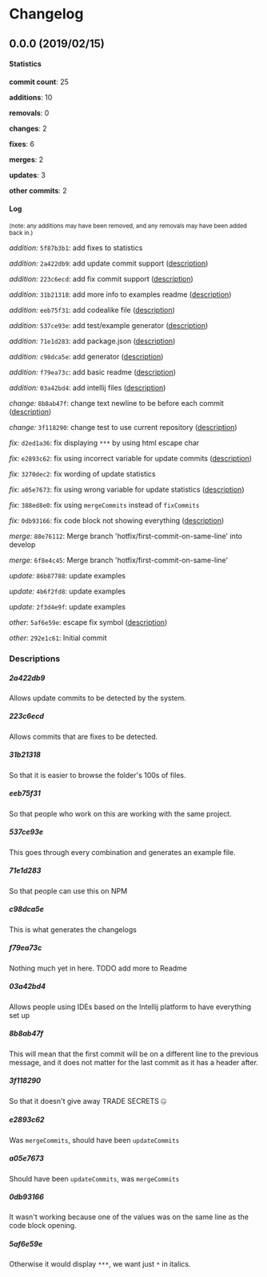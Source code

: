 # Changelog
## 0.0.0 (2019/02/15)
#### Statistics
**commit count**: 25

**additions**: 10

**removals**: 0

**changes**: 2

**fixes**: 6

**merges**: 2

**updates**: 3

**other commits**: 2

#### Log
<small>(note: any additions may have been removed, and any removals may have been added back in.)</small>

*addition:* `5f87b3b1`: add fixes to statistics

*addition:* `2a422db9`: add update commit support ([description](#2a422db9-7))

*addition:* `223c6ecd`: add fix commit support ([description](#223c6ecd-7))

*addition:* `31b21318`: add more info to examples readme ([description](#31b21318-7))

*addition:* `eeb75f31`: add codealike file ([description](#eeb75f31-7))

*addition:* `537ce93e`: add test/example generator ([description](#537ce93e-7))

*addition:* `71e1d283`: add package.json ([description](#71e1d283-7))

*addition:* `c98dca5e`: add generator ([description](#c98dca5e-7))

*addition:* `f79ea73c`: add basic readme ([description](#f79ea73c-7))

*addition:* `03a42bd4`: add intellij files ([description](#03a42bd4-7))

*change:* `8b8ab47f`: change text newline to be before each commit ([description](#8b8ab47f-7))

*change:* `3f118290`: change test to use current repository ([description](#3f118290-7))

*fix:* `d2ed1a36`: fix displaying `***` by using html escape char

*fix:* `e2893c62`: fix using incorrect variable for update commits ([description](#e2893c62-7))

*fix:* `3270dec2`: fix wording of update statistics

*fix:* `a05e7673`: fix using wrong variable for update statistics ([description](#a05e7673-7))

*fix:* `388ed8e0`: fix using `mergeCommits` instead of `fixCommits`

*fix:* `0db93166`: fix code block not showing everything ([description](#0db93166-7))

*merge:* `88e76112`: Merge branch 'hotfix/first-commit-on-same-line' into develop

*merge:* `6f8e4c45`: Merge branch 'hotfix/first-commit-on-same-line'

*update:* `86b87788`: update examples

*update:* `4b6f2fd8`: update examples

*update:* `2f3d4e9f`: update examples

*other:* `5af6e59e`: escape fix symbol ([description](#5af6e59e-7))

*other:* `292e1c61`: Initial commit
### Descriptions
##### 2a422db9
Allows update commits to be detected by the system.
##### 223c6ecd
Allows commits that are fixes to be detected.
##### 31b21318
So that it is easier to browse the folder's 100s of files.
##### eeb75f31
So that people who work on this are working with the same project.
##### 537ce93e
This goes through every combination and generates an example file.
##### 71e1d283
So that people can use this on NPM
##### c98dca5e
This is what generates the changelogs
##### f79ea73c
Nothing much yet in here. TODO add more to Readme
##### 03a42bd4
Allows people using IDEs based on the Intellij platform to have everything set up
##### 8b8ab47f
This will mean that the first commit will be on a different line to the previous message, and it does not matter for the last commit as it has a header after.
##### 3f118290
So that it doesn't give away TRADE SECRETS 🤐
##### e2893c62
Was `mergeCommits`, should have been `updateCommits`
##### a05e7673
Should have been `updateCommits`, was `mergeCommits`
##### 0db93166
It wasn't working because one of the values was on the same line as the code block opening.
##### 5af6e59e
Otherwise it would display `***`, we want just `*` in italics.

